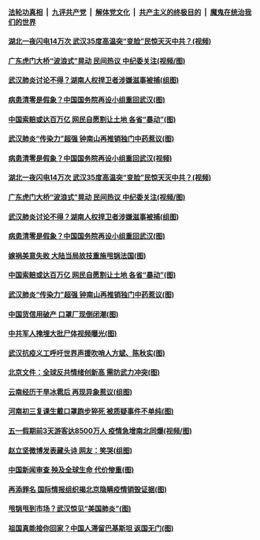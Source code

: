 

####  [法轮功真相](../../../../basic/blob/master/README.md?t=05070301) &nbsp;|&nbsp; [九评共产党](../../../../9ping.md/blob/master/README.md?t=05070301) &nbsp;|&nbsp; [解体党文化](../../../../jtdwh.md/blob/master/README.md?t=05070301)  &nbsp;|&nbsp; [共产主义的终极目的](../../../../gczydzjmd.md/blob/master/README.md?t=05070301) &nbsp;|&nbsp; [魔鬼在统治我们的世界](../../../../mgztzwmdsj.md/blob/master/README.md?t=05070301) 

#### [湖北一夜闪电14万次 武汉35度高温突“变脸”民惊天灭中共？(视频)](../pages/p1/932342.md?t=05070301) 

#### [广东虎门大桥“波浪式”晃动 民间热议 中纪委关注(视频/图)](../pages/p1/932341.md?t=05070301) 

#### [武汉肺炎讨论不得？湖南人权捍卫者涉嫌滋事被捕(组图)](../pages/p1/932261.md?t=05070301) 

#### [病患清零是假象？中国国务院再设小组重回武汉(图)](../pages/p1/932239.md?t=05070301) 

#### [中国索赔或达百万亿 网民自愿割让土地 各省“暴动”(图)](../pages/p1/932204.md?t=05070301) 

#### [武汉肺炎“传染力”超强 钟南山再推销独门中药惹议(图)](../pages/p1/932220.md?t=05070301) 

#### [病患清零是假象？中国国务院再设小组重回武汉(视频)](../pages/p1/932347.md?t=05070301) 

#### [湖北一夜闪电14万次 武汉35度高温突“变脸”民惊天灭中共？(视频)](../pages/p1/932342.md?t=05070301) 

#### [广东虎门大桥“波浪式”晃动 民间热议 中纪委关注(视频/图)](../pages/p1/932341.md?t=05070301) 

#### [武汉肺炎讨论不得？湖南人权捍卫者涉嫌滋事被捕(组图)](../pages/p1/932261.md?t=05070301) 

#### [病患清零是假象？中国国务院再设小组重回武汉(图)](../pages/p1/932239.md?t=05070301) 

#### [嫁祸美意失败 大陆当局故技重施甩锅法国(图)](../pages/p1/932273.md?t=05070301) 

#### [中国索赔或达百万亿 网民自愿割让土地 各省“暴动”(图)](../pages/p1/932204.md?t=05070301) 

#### [武汉肺炎“传染力”超强 钟南山再推销独门中药惹议(图)](../pages/p1/932220.md?t=05070301) 

#### [中国货信用破产 口罩厂现倒闭潮(图)](../pages/p1/932150.md?t=05070301) 

#### [中共军人掩埋大批尸体视频曝光(图)](../pages/p1/932196.md?t=05070301) 

#### [武汉抗疫义工呼吁世界声援吹哨人方斌、陈秋实(图)](../pages/p1/932132.md?t=05070301) 

#### [北京文件：全球反共情绪创新高 需防武力冲突(图)](../pages/p1/932130.md?t=05070301) 

#### [云南经历干旱冰雹后 再现异象惹议(组图)](../pages/p1/932135.md?t=05070301) 

#### [河南初三复课生戴口罩跑步猝死 被质疑事件不单纯(图)](../pages/p1/932107.md?t=05070301) 

#### [五一假期前3天游客达8500万人 疫情急增南北同爆(视频/图)](../pages/p1/932102.md?t=05070301) 

#### [赵立坚微博发表藏头诗 网友：笑哭(组图)](../pages/p1/932095.md?t=05070301) 

#### [中国新闻审查 殃及全球生命 代价惨重(图)](../pages/p1/932022.md?t=05070301) 

#### [再添罪名 国际情报组织揭北京隐瞒疫情销毁证据(图)](../pages/p1/932023.md?t=05070301) 

#### [甩锅甩到市场？武汉惊见“美国肺炎”(图)](../pages/p1/932021.md?t=05070301) 

#### [祖国真能接你回家？中国人滞留巴基斯坦 返国无门(图)](../pages/p1/932013.md?t=05070301) 

